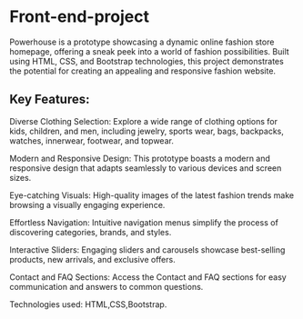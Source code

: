# Front-end-project
Powerhouse is a prototype showcasing a dynamic online fashion store homepage, offering a sneak peek into a world of fashion possibilities. Built using HTML, CSS, and Bootstrap technologies, this project demonstrates the potential for creating an appealing and responsive fashion website.

## Key Features:

Diverse Clothing Selection: Explore a wide range of clothing options for kids, children, and men, including jewelry, sports wear, bags, backpacks, watches, innerwear, footwear, and topwear.

Modern and Responsive Design: This prototype boasts a modern and responsive design that adapts seamlessly to various devices and screen sizes.

Eye-catching Visuals: High-quality images of the latest fashion trends make browsing a visually engaging experience.

Effortless Navigation: Intuitive navigation menus simplify the process of discovering categories, brands, and styles.

Interactive Sliders: Engaging sliders and carousels showcase best-selling products, new arrivals, and exclusive offers.

Contact and FAQ Sections: Access the Contact and FAQ sections for easy communication and answers to common questions.

Technologies used: HTML,CSS,Bootstrap.



